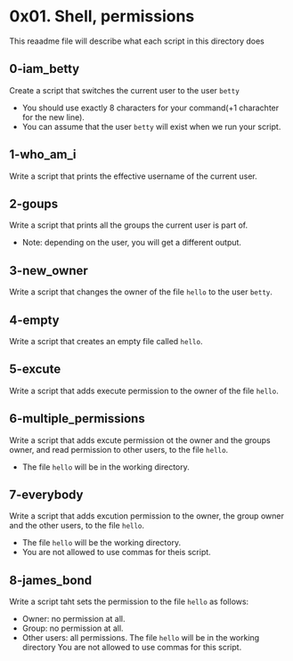 # 0x01. Shell, permissions
This reaadme file will describe what each script in this directory does

## 0-iam_betty
Create a script that switches the current user to the user ``` betty ```
- You should use exactly 8 characters for your command(+1 charachter for the new line).
- You can assume that the user ``` betty ``` will exist when we run your script.
## 1-who_am_i
Write a script that prints the effective username of the current user.
## 2-goups
Write a script that prints all the groups the current user is part of.
- Note: depending on the user, you will get a different output.
## 3-new_owner
Write a script that changes the owner of the file ``` hello ``` to the user ``` betty ```.
## 4-empty
Write  a script that creates an empty file called ``` hello ```.
## 5-excute
Write a script that adds execute permission to the owner of the file ``` hello ```.
## 6-multiple_permissions
Write a script that adds excute permission ot the owner and the groups owner, and read permission to other users, to the file ``` hello ```.
- The file ``` hello ``` will be in the working directory.
## 7-everybody
Write a script that adds excution permission to the owner, the group owner and the other users, to the file ``` hello ```.
- The file ``` hello ``` will be the working directory.
- You are not allowed to use commas for theis script.
## 8-james_bond
Write a script taht sets the permission to the file ``` hello ``` as follows: 
- Owner: no permission at all.
- Group: no permission at all.
- Other users: all permissions.
The file ``` hello ``` will be in the working directory You are not allowed to use commas for this script.
